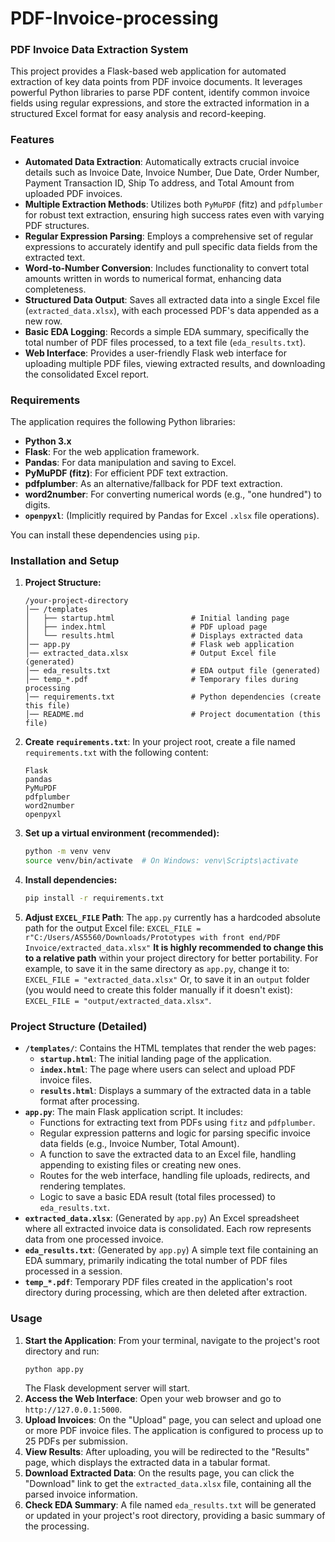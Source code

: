 # PDF-Invoice-processing
### PDF Invoice Data Extraction System

This project provides a Flask-based web application for automated extraction of key data points from PDF invoice documents. It leverages powerful Python libraries to parse PDF content, identify common invoice fields using regular expressions, and store the extracted information in a structured Excel format for easy analysis and record-keeping.

### Features

* **Automated Data Extraction**: Automatically extracts crucial invoice details such as Invoice Date, Invoice Number, Due Date, Order Number, Payment Transaction ID, Ship To address, and Total Amount from uploaded PDF invoices.
* **Multiple Extraction Methods**: Utilizes both `PyMuPDF` (fitz) and `pdfplumber` for robust text extraction, ensuring high success rates even with varying PDF structures.
* **Regular Expression Parsing**: Employs a comprehensive set of regular expressions to accurately identify and pull specific data fields from the extracted text.
* **Word-to-Number Conversion**: Includes functionality to convert total amounts written in words to numerical format, enhancing data completeness.
* **Structured Data Output**: Saves all extracted data into a single Excel file (`extracted_data.xlsx`), with each processed PDF's data appended as a new row.
* **Basic EDA Logging**: Records a simple EDA summary, specifically the total number of PDF files processed, to a text file (`eda_results.txt`).
* **Web Interface**: Provides a user-friendly Flask web interface for uploading multiple PDF files, viewing extracted results, and downloading the consolidated Excel report.

### Requirements

The application requires the following Python libraries:

* **Python 3.x**
* **Flask**: For the web application framework.
* **Pandas**: For data manipulation and saving to Excel.
* **PyMuPDF (fitz)**: For efficient PDF text extraction.
* **pdfplumber**: As an alternative/fallback for PDF text extraction.
* **word2number**: For converting numerical words (e.g., "one hundred") to digits.
* **`openpyxl`**: (Implicitly required by Pandas for Excel `.xlsx` file operations).

You can install these dependencies using `pip`.

### Installation and Setup

1.  **Project Structure:**
    ```
    /your-project-directory
    │── /templates
    │   ├── startup.html                 # Initial landing page
    │   ├── index.html                   # PDF upload page
    │   └── results.html                 # Displays extracted data
    │── app.py                           # Flask web application
    │── extracted_data.xlsx              # Output Excel file (generated)
    │── eda_results.txt                  # EDA output file (generated)
    │── temp_*.pdf                       # Temporary files during processing
    │── requirements.txt                 # Python dependencies (create this file)
    │── README.md                        # Project documentation (this file)
    ```

2.  **Create `requirements.txt`**: In your project root, create a file named `requirements.txt` with the following content:
    ```
    Flask
    pandas
    PyMuPDF
    pdfplumber
    word2number
    openpyxl
    ```

3.  **Set up a virtual environment (recommended):**
    ```bash
    python -m venv venv
    source venv/bin/activate  # On Windows: venv\Scripts\activate
    ```

4.  **Install dependencies:**
    ```bash
    pip install -r requirements.txt
    ```

5.  **Adjust `EXCEL_FILE` Path**:
    The `app.py` currently has a hardcoded absolute path for the output Excel file:
    `EXCEL_FILE = r"C:/Users/AS5560/Downloads/Prototypes with front end/PDF Invoice/extracted_data.xlsx"`
    **It is highly recommended to change this to a relative path** within your project directory for better portability. For example, to save it in the same directory as `app.py`, change it to:
    `EXCEL_FILE = "extracted_data.xlsx"`
    Or, to save it in an `output` folder (you would need to create this folder manually if it doesn't exist):
    `EXCEL_FILE = "output/extracted_data.xlsx"`.

### Project Structure (Detailed)

* **`/templates/`**: Contains the HTML templates that render the web pages:
    * **`startup.html`**: The initial landing page of the application.
    * **`index.html`**: The page where users can select and upload PDF invoice files.
    * **`results.html`**: Displays a summary of the extracted data in a table format after processing.
* **`app.py`**: The main Flask application script. It includes:
    * Functions for extracting text from PDFs using `fitz` and `pdfplumber`.
    * Regular expression patterns and logic for parsing specific invoice data fields (e.g., Invoice Number, Total Amount).
    * A function to save the extracted data to an Excel file, handling appending to existing files or creating new ones.
    * Routes for the web interface, handling file uploads, redirects, and rendering templates.
    * Logic to save a basic EDA result (total files processed) to `eda_results.txt`.
* **`extracted_data.xlsx`**: (Generated by `app.py`) An Excel spreadsheet where all extracted invoice data is consolidated. Each row represents data from one processed invoice.
* **`eda_results.txt`**: (Generated by `app.py`) A simple text file containing an EDA summary, primarily indicating the total number of PDF files processed in a session.
* **`temp_*.pdf`**: Temporary PDF files created in the application's root directory during processing, which are then deleted after extraction.

### Usage

1.  **Start the Application**: From your terminal, navigate to the project's root directory and run:
    ```bash
    python app.py
    ```
    The Flask development server will start.
2.  **Access the Web Interface**: Open your web browser and go to `http://127.0.0.1:5000`.
3.  **Upload Invoices**: On the "Upload" page, you can select and upload one or more PDF invoice files. The application is configured to process up to 25 PDFs per submission.
4.  **View Results**: After uploading, you will be redirected to the "Results" page, which displays the extracted data in a tabular format.
5.  **Download Extracted Data**: On the results page, you can click the "Download" link to get the `extracted_data.xlsx` file, containing all the parsed invoice information.
6.  **Check EDA Summary**: A file named `eda_results.txt` will be generated or updated in your project's root directory, providing a basic summary of the processing.
